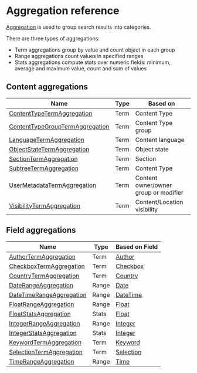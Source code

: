 # Aggregation reference

[Aggregation](../../api/public_php_api_search.md#aggregation) is used to group search results into categories.

There are three types of aggregations:

- Term aggregations group by value and count object in each group
- Range aggregations count values in specified ranges
- Stats aggregations compute stats over numeric fields: minimum, average and maximum value, count and sum of values

## Content aggregations

|Name | Type | Based on|
|---|---|---|
|[ContentTypeTermAggregation](aggregation_reference/contenttypeterm_aggregation.md) | Term | Content Type  |
|[ContentTypeGroupTermAggregation](aggregation_reference/contenttypegroupterm_aggregation.md) | Term | Content Type group |
|[LanguageTermAggregation](aggregation_reference/languageterm_aggregation.md) | Term | Content language |
|[ObjectStateTermAggregation](aggregation_reference/objectstateterm_aggregation.md) | Term | Object state |
|[SectionTermAggregation](aggregation_reference/sectionterm_aggregation.md) | Term | Section |
|[SubtreeTermAggregation](aggregation_reference/subtreeterm_aggregation.md) | Term | Content Type  |
|[UserMetadataTermAggregation](aggregation_reference/usermetadataterm_aggregation.md) | Term | Content owner/owner group or modifier |
|[VisibilityTermAggregation](aggregation_reference/visibilityterm_aggregation.md) | Term | Content/Location visibility |

## Field aggregations

|Name | Type | Based on Field|
|---|---|---|
|[AuthorTermAggregation](aggregation_reference/authorterm_aggregation.md) | Term | [Author](../../api/field_type_reference.md#author-field-type) |
|[CheckboxTermAggregation](aggregation_reference/checkboxterm_aggregation.md) | Term |[Checkbox](../../api/field_type_reference.md#checkbox-field-type)|
|[CountryTermAggregation](aggregation_reference/countryterm_aggregation.md) | Term |[Country](../../api/field_type_reference.md#country-field-type)|
|[DateRangeAggregation](aggregation_reference/daterange_aggregation.md) | Range |[Date](../../api/field_type_reference.md#date-field-type)|
|[DateTimeRangeAggregation](aggregation_reference/datetimerange_aggregation.md) | Range |[DateTime](../../api/field_type_reference.md#dateandtime-field-type)|
|[FloatRangeAggregation](aggregation_reference/floatrange_aggregation.md) | Range |[Float](../../api/field_type_reference.md#float-field-type)|
|[FloatStatsAggregation](aggregation_reference/floatstats_aggregation.md) | Stats |[Float](../../api/field_type_reference.md#float-field-type)|
|[IntegerRangeAggregation](aggregation_reference/integerrange_aggregation.md) | Range |[Integer](../../api/field_type_reference.md#integer-field-type)|
|[IntegerStatsAggregation](aggregation_reference/integerstats_aggregation.md) | Stats |[Integer](../../api/field_type_reference.md#integer-field-type)|
|[KeywordTermAggregation](aggregation_reference/keywordterm_aggregation.md) | Term |[Keyword](../../api/field_type_reference.md#keyword-field-type)|
|[SelectionTermAggregation](aggregation_reference/selectionterm_aggregation.md) | Term |[Selection](../../api/field_type_reference.md#selection-field-type)|
|[TimeRangeAggregation](aggregation_reference/timerange_aggregation.md) | Range |[Time](../../api/field_type_reference.md#time-field-type)|

